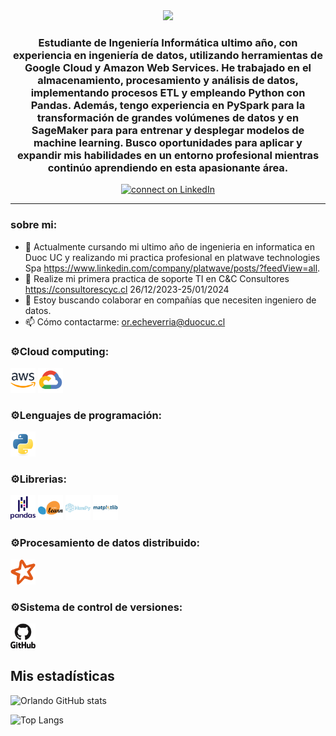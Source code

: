 <div id="header" align="center">
  <img src="https://media.giphy.com/media/bGgsc5mWoryfgKBx1u/giphy.gif" width="200">
  <h3 align="center">Estudiante de Ingeniería Informática ultimo año, con experiencia en ingeniería de datos, utilizando herramientas de Google Cloud y Amazon Web Services. He trabajado en el almacenamiento, procesamiento y análisis de datos, implementando procesos ETL y empleando Python con Pandas. Además, tengo experiencia en PySpark para la transformación de grandes volúmenes de datos y en SageMaker para para entrenar y desplegar modelos de machine learning. Busco oportunidades para aplicar y expandir mis habilidades en un entorno profesional mientras continúo aprendiendo en esta apasionante área.</h3>
</div>
<div id="badges" align="center">
  <div align="center">
    <a href="https://www.linkedin.com/in/orlando-andres-echeverría-hernández-670613274/">
      <img
        src="https://img.shields.io/badge/En linea-%40Orlando Echeverria Hernandez-%230077B5.svg?style=social&logo=linkedin"
        alt="connect on LinkedIn">
    </a>
  </div>
</div>

---
### sobre mi:

- 🥇 Actualmente cursando mi ultimo año de ingenieria en informatica en Duoc UC y realizando mi practica profesional en platwave technologies Spa https://www.linkedin.com/company/platwave/posts/?feedView=all.
- 📅 Realize mi primera practica de soporte TI en C&C Consultores https://consultorescyc.cl 26/12/2023-25/01/2024
- 👯 Estoy buscando colaborar en compañías que necesiten ingeniero de datos.
- 📫 Cómo contactarme: or.echeverria@duocuc.cl
<div align="left">
  <h3>⚙Cloud computing:</h3>
  
  <img src="https://github.com/devicons/devicon/blob/master/icons/amazonwebservices/amazonwebservices-original-wordmark.svg" title="Python" alt="GitHub" width="40" height="40" style="display:inline-block" />
  <img src="https://github.com/devicons/devicon/blob/master/icons/googlecloud/googlecloud-original.svg" title="Python" alt="GitHub" width="40" height="40" style="display:inline-block" />
</div>
  
<div align="left">
  <h3>⚙Lenguajes de programación:</h3>
  
  <img src="https://raw.githubusercontent.com/devicons/devicon/1119b9f84c0290e0f0b38982099a2bd027a48bf1/icons/python/python-original.svg" title="Python" alt="GitHub" width="40" height="40" style="display:inline-block" />

  

</div>

<div align="left">
  <h3>⚙Librerias:</h3>
  
  <img src="https://github.com/devicons/devicon/blob/master/icons/pandas/pandas-original-wordmark.svg" title="GitHub" alt="GitHub" width="40" height="40" style="display:inline-block" />
  
  <img src="https://github.com/devicons/devicon/blob/master/icons/scikitlearn/scikitlearn-original.svg" title="GitHub" alt="GitHub" width="40" height="40" style="display:inline-block" />
  
  <img src="https://github.com/devicons/devicon/blob/master/icons/numpy/numpy-line-wordmark.svg" title="GitHub" alt="GitHub" width="40" height="40" style="display:inline-block" />

  <img src="https://github.com/devicons/devicon/blob/master/icons/matplotlib/matplotlib-original-wordmark.svg" title="GitHub" alt="GitHub" width="40" height="40" style="display:inline-block" />
</div>
<div align="left">
  
  <h3>⚙Procesamiento de datos distribuido:</h3>
    <img src="https://github.com/devicons/devicon/blob/master/icons/apachespark/apachespark-original.svg" title="GitHub" alt="GitHub" width="40" height="40" style="display:inline-block" />
  

  

</div>

<div align="left">
  <h3>⚙Sistema de control de versiones:</h3>
  
  <img src="https://raw.githubusercontent.com/devicons/devicon/1119b9f84c0290e0f0b38982099a2bd027a48bf1/icons/github/github-original-wordmark.svg" title="GitHub" alt="GitHub" width="40" height="40" style="display:inline-block" />
  
</div>

## Mis estadísticas
![Orlando GitHub stats](https://github-readme-stats.vercel.app/api?username=Echeverria29&show_icons=true&theme=radical)

![Top Langs](https://github-readme-stats.vercel.app/api/top-langs/?username=Echeverria29&size_weight=0.5&count_weight=0.5)

